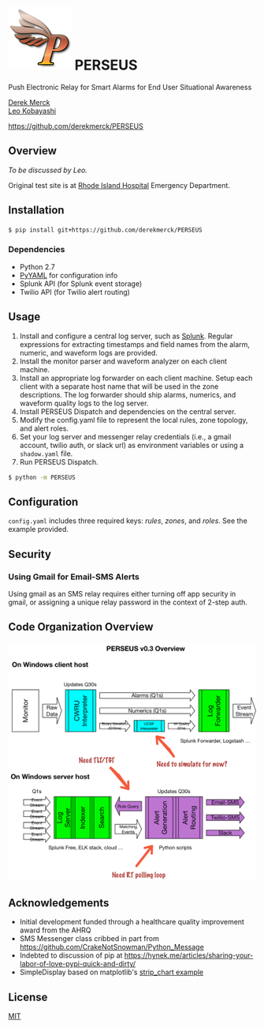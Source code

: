 # ![logo](images/perseus_logo_sm.png) PERSEUS
Push Electronic Relay for Smart Alarms for End User Situational Awareness

[Derek Merck](email:derek_merck@brown.edu)  
[Leo Kobayashi](email:lkobayashi@lifespan.org)  

<https://github.com/derekmerck/PERSEUS>


## Overview

_To be discussed by Leo._

Original test site is at [Rhode Island Hospital](http://www.rhodeislandhospital.org) Emergency Department.


## Installation

`$ pip install git+https://github.com/derekmerck/PERSEUS`


### Dependencies

- Python 2.7
- [PyYAML](http://pyyaml.org) for configuration info
- Splunk API (for Splunk event storage)
- Twilio API (for Twilio alert routing)


## Usage

1. Install and configure a central log server, such as [Splunk](http://www.splunk.com).  Regular expressions for extracting timestamps and field names from the alarm, numeric, and waveform logs are provided.
2. Install the monitor parser and waveform analyzer on each client machine.
3. Install an appropriate log forwarder on each client machine.  Setup each client with a separate host name that will be used in the zone descriptions.  The log forwarder should ship alarms, numerics, and waveform quality logs to the log server.
4. Install PERSEUS Dispatch and dependencies on the central server.
5. Modify the config.yaml file to represent the local rules, zone topology, and alert roles.
6. Set your log server and messenger relay credentials (i.e., a gmail account, twilio auth, or slack url) as environment variables or using a `shadow.yaml` file.
7. Run PERSEUS Dispatch.

```bash
$ python -m PERSEUS
```

## Configuration

`config.yaml` includes three required keys:  _rules_, _zones_, and _roles_.  See the example provided.


## Security

### Using Gmail for Email-SMS Alerts

Using gmail as an SMS relay requires either turning off app security in gmail, or assigning a unique relay password in the context of 2-step auth.


## Code Organization Overview

![Network organization](images/perseus3_overview.png)


## Acknowledgements

- Initial development funded through a healthcare quality improvement award from the AHRQ
- SMS Messenger class cribbed in part from <https://github.com/CrakeNotSnowman/Python_Message>
- Indebted to discussion of pip at <https://hynek.me/articles/sharing-your-labor-of-love-pypi-quick-and-dirty/>
- SimpleDisplay based on matplotlib's [strip_chart example](http://matplotlib.org/1.4.0/examples/animation/strip_chart_demo.html)


## License

[MIT](http://opensource.org/licenses/mit-license.html)
